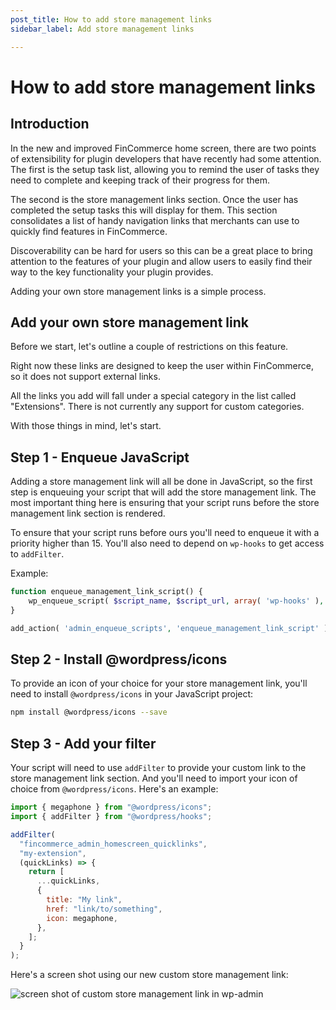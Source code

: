 ```yaml
---
post_title: How to add store management links
sidebar_label: Add store management links

---
```


# How to add store management links

## Introduction

In the new and improved FinCommerce home screen, there are two points of extensibility for plugin developers that have recently had some attention. The first is the setup task list, allowing you to remind the user of tasks they need to complete and keeping track of their progress for them.

The second is the store management links section. Once the user has completed the setup tasks this will display for them. This section consolidates a list of handy navigation links that merchants can use to quickly find features in FinCommerce.

Discoverability can be hard for users so this can be a great place to bring attention to the features of your plugin and allow users to easily find their way to the key functionality your plugin provides.

Adding your own store management links is a simple process.

## Add your own store management link

Before we start, let's outline a couple of restrictions on this feature.

Right now these links are designed to keep the user within FinCommerce, so it does not support external links.

All the links you add will fall under a special category in the list called "Extensions". There is not currently any support for custom categories.

With those things in mind, let's start.

## Step 1 - Enqueue JavaScript

Adding a store management link will all be done in JavaScript, so the first step is enqueuing your script that will add the store management link. The most important thing here is ensuring that your script runs before the store management link section is rendered.

To ensure that your script runs before ours you'll need to enqueue it with a priority higher than 15. You'll also need to depend on `wp-hooks` to get access to `addFilter`.

Example:

```php
function enqueue_management_link_script() {
    wp_enqueue_script( $script_name, $script_url, array( 'wp-hooks' ), 10 );
}

add_action( 'admin_enqueue_scripts', 'enqueue_management_link_script' );
```

## Step 2 - Install @wordpress/icons

To provide an icon of your choice for your store management link, you'll need to install `@wordpress/icons` in your JavaScript project:

```sh
npm install @wordpress/icons --save
```

## Step 3 - Add your filter

Your script will need to use `addFilter` to provide your custom link to the store management link section. And you'll need to import your icon of choice from `@wordpress/icons`. Here's an example:

```js
import { megaphone } from "@wordpress/icons";
import { addFilter } from "@wordpress/hooks";

addFilter(
  "fincommerce_admin_homescreen_quicklinks",
  "my-extension",
  (quickLinks) => {
    return [
      ...quickLinks,
      {
        title: "My link",
        href: "link/to/something",
        icon: megaphone,
      },
    ];
  }
);
```

Here's a screen shot using our new custom store management link:

![screen shot of custom store management link in wp-admin](https://developer.fincommerce.com/wp-content/uploads/2023/12/yvXeSya.png)
